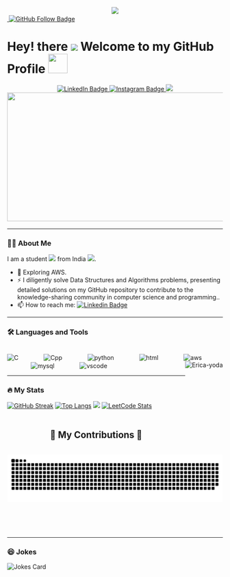 <div id="header" align="center">
  <img src="https://media.giphy.com/media/M9gbBd9nbDrOTu1Mqx/giphy.gif" width="130"/>
</div>

<div id="badges"> 
  <a href="https://github.com/harshpandita2000">
    <img src="https://komarev.com/ghpvc/?username=harshpandita2000&style=flat-square&color=blue" alt=""/>
    <img src="https://img.shields.io/github/followers/harshpandita2000?label=Follow&style=social" alt="GitHub Follow Badge">
  </a>
</div>

<h1>
  Hey! there <img src="https://media.giphy.com/media/hvRJCLFzcasrR4ia7z/giphy.gif" width="30px"/> Welcome to my GitHub Profile <img src ="https://media1.tenor.com/m/A15H8E1VUh8AAAAC/github-cat.gif" width="45" height="45"/>  
</h1>

<div align="center">
  <a href="https://www.linkedin.com/in/harsh-pandita-b7229b281/">
    <img src="https://img.shields.io/badge/LinkedIn-blue?style=for-the-badge&logo=linkedin&logoColor=white" alt="LinkedIn Badge"/>
  </a>
  <a href="https://www.instagram.com/harsh___pandita/">
    <img src="https://img.shields.io/badge/Instagram-B7178c?style=for-the-badge&logo=instagram&logoColor=white" alt="Instagram Badge"/>
  </a>
  <a href="https://leetcode.com/harshpandita/">
    <img src="https://img.shields.io/badge/Leetcode-black?style=for-the-badge&logo=leetcode&logoColor=white%22%20alt=%22In%20Badge"/>
  </a>
</div>

<div align="center">
  <img src="https://media.giphy.com/media/dWesBcTLavkZuG35MI/giphy.gif" width="600" height="300"/>
</div>

---

### :technologist: About Me

I am a student <img src="https://media.giphy.com/media/WUlplcMpOCEmTGBtBW/giphy.gif" width="30"> from India <img src="https://media.giphy.com/media/v1.Y2lkPTc5MGI3NjExdjNvdDdrOTl4bWhubzJ0M2VyM2hoOTExZnZvbTh4N2lua2NucDFuOSZlcD12MV9pbnRlcm5hbF9naWZfYnlfaWQmY3Q9Zw/9Gnbm29r7ftUA/giphy.gif" width="30">.

- :seedling: Exploring AWS.
- :zap: I diligently solve Data Structures and Algorithms problems, presenting detailed solutions on my GitHub repository to contribute to the knowledge-sharing community in computer science and programming..
- :mailbox: How to reach me: [![Linkedin Badge](https://img.shields.io/badge/-blue?style=flat&logo=Linkedin&logoColor=white)](https://www.linkedin.com/in/harsh-pandita-b7229b281/)

---

### :hammer_and_wrench: Languages and Tools

<div style="display: inline_block"><br>
 
  <img height="40" align="center" alt="C" height="30" width="40" src="https://skillicons.dev/icons?i=c"/>
  &nbsp;&nbsp;&nbsp;&nbsp;&nbsp;&nbsp;&nbsp;&nbsp;&nbsp;&nbsp;&nbsp;&nbsp;&nbsp;
 <img height="40" align="center" alt="Cpp" height="30" width="40" src="https://skillicons.dev/icons?i=cpp"/>
  &nbsp;&nbsp;&nbsp;&nbsp;&nbsp;&nbsp;&nbsp;&nbsp;&nbsp;&nbsp;&nbsp;&nbsp;&nbsp;
   <img height="40" align="center" alt="python" height="30" width="40" src="https://skillicons.dev/icons?i=python"/>
  &nbsp;&nbsp;&nbsp;&nbsp;&nbsp;&nbsp;&nbsp;&nbsp;&nbsp;&nbsp;&nbsp;&nbsp;&nbsp;
   <img height="40" align="center" alt="html" height="30" width="40" src="https://skillicons.dev/icons?i=html"/>
  &nbsp;&nbsp;&nbsp;&nbsp;&nbsp;&nbsp;&nbsp;&nbsp;&nbsp;&nbsp;&nbsp;&nbsp;&nbsp;
   <img height="40" align="center" alt="aws" height="30" width="40" src="https://skillicons.dev/icons?i=aws"/>
  &nbsp;&nbsp;&nbsp;&nbsp;&nbsp;&nbsp;&nbsp;&nbsp;&nbsp;&nbsp;&nbsp;&nbsp;&nbsp;
   <img height="40" align="center" alt="mysql" height="30" width="40" src="https://skillicons.dev/icons?i=mysql"/>
  &nbsp;&nbsp;&nbsp;&nbsp;&nbsp;&nbsp;&nbsp;&nbsp;&nbsp;&nbsp;&nbsp;&nbsp;&nbsp;
   <img height="40" align="center" alt="vscode" height="30" width="40" src="https://skillicons.dev/icons?i=vscode"/>
  &nbsp;&nbsp;&nbsp;&nbsp;&nbsp;&nbsp;&nbsp;&nbsp;&nbsp;&nbsp;&nbsp;&nbsp;&nbsp;
  <img align="right" height="180em" alt="Erica-yoda" src="https://media.giphy.com/media/l44Qqz6gO6JiVV3pu/giphy.gif">
  
</div>

---

### :fire: My Stats
[![GitHub Streak](https://streak-stats.demolab.com/?user=harshpandita2000&theme=highcontrast)](https://git.io/streak-stats)
[![Top Langs](https://github-readme-stats.vercel.app/api/top-langs/?username=harshpandita2000)](https://github.com/anuraghazra/github-readme-stats)
<img src="http://github-profile-summary-cards.vercel.app/api/cards/stats? username=harshpandita2000&theme=github_dark" />
[![LeetCode Stats](https://leetcode-stats-six.vercel.app/?username=harshpandita&theme=dark)](https://github.com/KnlnKS/leetcode-stats)
<br>
</br>
<div align="center">
  <h2>🐍 My Contributions 🐍</h2>
  <br>
  <img alt="snake eating my contributions" src="https://raw.githubusercontent.com/harshpandita2000/harshpandita2000/output/github-contribution-grid-snake.svg" />
  
  <br/><br/><br/>
</div>


---

### :laughing: Jokes

<img src="https://readme-jokes.vercel.app/api?hideBorder&theme=cobalt&qColor=%23944bcc&aColor=%23bbdb51" alt="Jokes Card"/>


